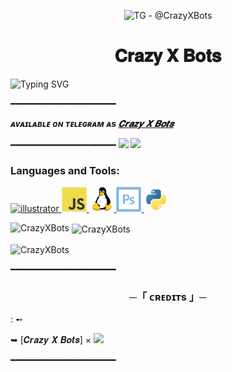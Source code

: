 <p align="center">
  <img src="https://graph.org/file/6217f01e419b071d6a599.jpg" alt="TG - @CrazyXBots">
</p>
<h1 align="center">
          𝐂𝐫𝐚𝐳𝐲 𝐗 𝐁𝐨𝐭𝐬

</h1>

![Typing SVG](https://readme-typing-svg.herokuapp.com/?lines=hello+my+name+is+Crazy+X+Bots;I+work+for+Telegram+automatomation;You+can+see+the+bots+made+by+me+by+going+to+Telegram)
</p>


━━━━━━━━━━━━━━━━━━━━

_**ᴀᴠᴀɪʟᴀʙʟᴇ ᴏɴ ᴛᴇʟᴇɢʀᴀᴍ ᴀs [𝑪𝒓𝒂𝒛𝒚  𝑿  𝑩𝒐𝒕𝒔](https://telegram.me/KicchaFanMahi)**_

━━━━━━━━━━━━━━━━━━━━
<img src="https://user-images.githubusercontent.com/73097560/115834477-dbab4500-a447-11eb-908a-139a6edaec5c.gif">
<img src="https://user-images.githubusercontent.com/73097560/115834477-dbab4500-a447-11eb-908a-139a6edaec5c.gif">

<h3 align="left">Languages and Tools:</h3>
<p align="left"> <a href="https://www.adobe.com/in/products/illustrator.html" target="_blank" rel="noreferrer"> <img src="https://www.vectorlogo.zone/logos/adobe_illustrator/adobe_illustrator-icon.svg" alt="illustrator" width="40" height="40"/> </a> <a href="https://developer.mozilla.org/en-US/docs/Web/JavaScript" target="_blank" rel="noreferrer"> <img src="https://raw.githubusercontent.com/devicons/devicon/master/icons/javascript/javascript-original.svg" alt="javascript" width="40" height="40"/> </a> <a href="https://www.linux.org/" target="_blank" rel="noreferrer"> <img src="https://raw.githubusercontent.com/devicons/devicon/master/icons/linux/linux-original.svg" alt="linux" width="40" height="40"/> </a> <a href="https://www.photoshop.com/en" target="_blank" rel="noreferrer"> <img src="https://raw.githubusercontent.com/devicons/devicon/master/icons/photoshop/photoshop-line.svg" alt="photoshop" width="40" height="40"/> </a> <a href="https://www.python.org" target="_blank" rel="noreferrer"> <img src="https://raw.githubusercontent.com/devicons/devicon/master/icons/python/python-original.svg" alt="python" width="40" height="40"/> </a> </p>

<p><img align="left" src="https://github-readme-stats.vercel.app/api/top-langs?username=CrazyXBots&show_icons=true&locale=en&layout=compact" alt="CrazyXBots" /></p>

<p>&nbsp;<img align="center" src="https://github-readme-stats.vercel.app/api?username=CrazyXBots&show_icons=true&locale=en" alt="CrazyXBots" /></p>

<p><img align="center" src="https://github-readme-streak-stats.herokuapp.com/?user=CrazyXBots&" alt="CrazyXBots" /></p>

━━━━━━━━━━━━━━━━━━━━
<h3 align="center">
    ─「 ᴄʀᴇᴅɪᴛs 」─
</h3>
 : ➻

➥ [𝑪𝒓𝒂𝒛𝒚  𝑿  𝑩𝒐𝒕𝒔] × <a href="https://github.com/CrazyXBots" alt="𝑪𝒓𝒂𝒛𝒚𝑿𝑩𝒐𝒕𝒔"> <img src="https://img.shields.io/badge/𝑪𝒓𝒂𝒛𝒚  𝑿  𝑩𝒐𝒕𝒔-90302f?logo=github" /></a>  

━━━━━━━━━━━━━━━━━━━━







